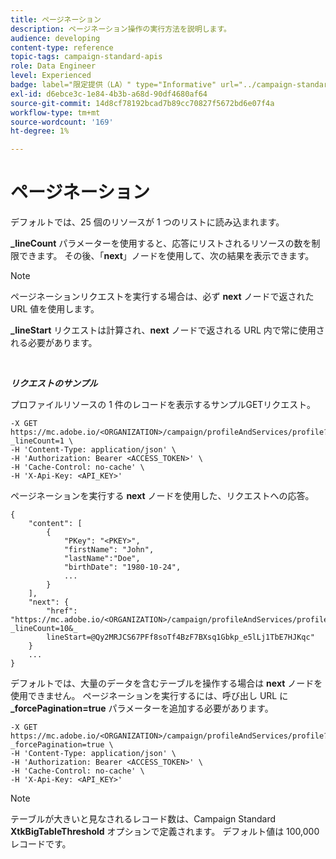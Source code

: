 ```yaml
---
title: ページネーション
description: ページネーション操作の実行方法を説明します。
audience: developing
content-type: reference
topic-tags: campaign-standard-apis
role: Data Engineer
level: Experienced
badge: label="限定提供（LA）" type="Informative" url="../campaign-standard-migration-home.md" tooltip="Campaign Standard移行済みユーザーに制限"
exl-id: d6ebce3c-1e84-4b3b-a68d-90df4680af64
source-git-commit: 14d8cf78192bcad7b89cc70827f5672bd6e07f4a
workflow-type: tm+mt
source-wordcount: '169'
ht-degree: 1%

---
```


# ページネーション

デフォルトでは、25 個のリソースが 1 つのリストに読み込まれます。

**_lineCount** パラメーターを使用すると、応答にリストされるリソースの数を制限できます。  その後、「**next**」ノードを使用して、次の結果を表示できます。

>[!NOTE]
>
>ページネーションリクエストを実行する場合は、必ず **next** ノードで返された URL 値を使用します。
>
>**_lineStart** リクエストは計算され、**next** ノードで返される URL 内で常に使用される必要があります。

<br/>

***リクエストのサンプル***

プロファイルリソースの 1 件のレコードを表示するサンプルGETリクエスト。

```
-X GET https://mc.adobe.io/<ORGANIZATION>/campaign/profileAndServices/profile?_lineCount=1 \
-H 'Content-Type: application/json' \
-H 'Authorization: Bearer <ACCESS_TOKEN>' \
-H 'Cache-Control: no-cache' \
-H 'X-Api-Key: <API_KEY>'
```

ページネーションを実行する **next** ノードを使用した、リクエストへの応答。

```
{
    "content": [
        {
            "PKey": "<PKEY>",
            "firstName": "John",
            "lastName":"Doe",
            "birthDate": "1980-10-24",
            ...
        }
    ],
    "next": {
        "href": "https://mc.adobe.io/<ORGANIZATION>/campaign/profileAndServices/profile/email?_lineCount=10&_
        lineStart=@Qy2MRJCS67PFf8soTf4BzF7BXsq1Gbkp_e5lLj1TbE7HJKqc"
    }
    ...
}
```

デフォルトでは、大量のデータを含むテーブルを操作する場合は **next** ノードを使用できません。 ページネーションを実行するには、呼び出し URL に **_forcePagination=true** パラメーターを追加する必要があります。

```
-X GET https://mc.adobe.io/<ORGANIZATION>/campaign/profileAndServices/profile?_forcePagination=true \
-H 'Content-Type: application/json' \
-H 'Authorization: Bearer <ACCESS_TOKEN>' \
-H 'Cache-Control: no-cache' \
-H 'X-Api-Key: <API_KEY>'
```

>[!NOTE]
>
>テーブルが大きいと見なされるレコード数は、Campaign Standard **XtkBigTableThreshold** オプションで定義されます。 デフォルト値は 100,000 レコードです。
